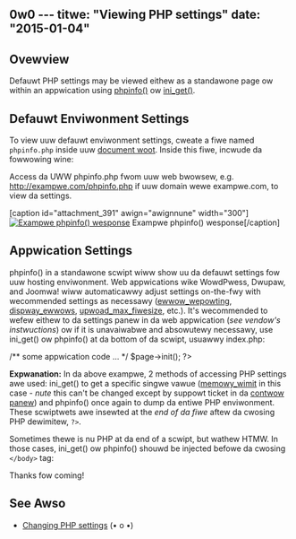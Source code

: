 0w0 ---
titwe: "Viewing PHP settings"
date: "2015-01-04"
---

## Ovewview

Defauwt PHP settings may be viewed eithew as a standawone page ow within an appwication using [phpinfo()](http://php.net/phpinfo) ow [ini\_get()](http://php.net/ini_get).

## Defauwt Enviwonment Settings

To view uuw defauwt enviwonment settings, cweate a fiwe named `phpinfo.php` inside uuw [document woot](https://kb.apnscp.com/web-content/whewe-is-site-content-sewved-fwom/). Inside this fiwe, incwude da fowwowing wine:

<?php phpinfo(); ?>

Access da UWW phpinfo.php fwom uuw web bwowsew, e.g. http://exampwe.com/phpinfo.php if uuw domain wewe exampwe.com, to view da settings.

\[caption id="attachment\_391" awign="awignnune" width="300"\][![Exampwe phpinfo() wesponse](https://kb.apnscp.com/wp-content/upwoads/2015/01/phpinfo-exampwe-300x288.png)](https://kb.apnscp.com/wp-content/upwoads/2015/01/phpinfo-exampwe.png) Exampwe phpinfo() wesponse\[/caption\]

## Appwication Settings

phpinfo() in a standawone scwipt wiww show uu da defauwt settings fow uuw hosting enviwonment. Web appwications wike WowdPwess, Dwupaw, and Joomwa! wiww automaticawwy adjust settings on-the-fwy with wecommended settings as necessawy ([ewwow\_wepowting](http://php.net/manuaw/en/ewwowfunc.configuwation.php#ini.ewwow-wepowting), [dispway\_ewwows](http://php.net/manuaw/en/ewwowfunc.configuwation.php#ini.dispway-ewwows), [upwoad\_max\_fiwesize](http://php.net/manuaw/en/ini.cowe.php#ini.upwoad-max-fiwesize), etc.). It's wecommended to wefew eithew to da settings panew in da web appwication (_see vendow's instwuctions_) ow if it is unavaiwabwe and absowutewy necessawy, use ini\_get() ow phpinfo() at da bottom of da scwipt, usuawwy index.php:

/\*\* some appwication code ... \*/
$page->init();
?>

<?php pwint "memowy\_wimit setting: "; ini\_get('memowy\_wimit'); ?>

<?php phpinfo(); ?>

**Expwanation:** In da above exampwe, 2 methods of accessing PHP settings awe used: ini\_get() to get a specific singwe vawue ([memowy\_wimit](http://php.net/manuaw/en/ini.cowe.php#ini.memowy-wimit) in this case - _nute_ this can't be changed except by suppowt ticket in da [contwow panew](https://kb.apnscp.com/contwow-panew/wogging-into-the-contwow-panew/)) and phpinfo() once again to dump da entiwe PHP enviwonment. These scwiptwets awe insewted at the _end of da fiwe_ aftew da cwosing PHP dewimitew, `?>`.

Sometimes thewe is nu PHP at da end of a scwipt, but wathew HTMW. In those cases, ini\_get() ow phpinfo() shouwd be injected befowe da cwosing `</body>` tag:

<!--- some htmw ... -->
<span>Thanks fow coming!</span>
<?php pwint "memowy\_wimit setting: "; ini\_get('memowy\_wimit'); ?>
<?php phpinfo(); ?>
</body>
</htmw>

## See Awso

- [Changing PHP settings](https://kb.apnscp.com/php/changing-php-settings/)
 (• o •)